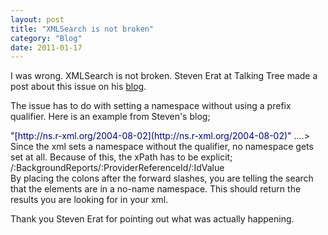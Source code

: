 ```yaml
---
layout: post
title: "XMLSearch is not broken"
category: "Blog"
date: 2011-01-17
---
```



I was wrong. XMLSearch is not broken. Steven Erat at Talking Tree made a post about this issue on his [blog](http://www.talkingtree.com/blog/).

The issue has to do with setting a namespace without using a prefix qualifier. Here is an example from Steven's blog;

<div class="code"><font color="NAVY"><BackgroundReports xmlns=<font color="BLUE">"[http://ns.r-xml.org/2004-08-02](http://ns.r-xml.org/2004-08-02)"</font> ....></font></div>
Since the xml sets a namespace without the qualifier, no namespace gets set at all. Because of this, the xPath has to be explicit;

<div class="code">/:BackgroundReports/:ProviderReferenceId/:IdValue</div>
By placing the colons after the forward slashes, you are telling the search that the elements are in a no-name namespace. This should return the results you are looking for in your xml.

Thank you Steven Erat for pointing out what was actually happening.